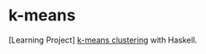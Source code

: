 # k-means

[Learning Project] [k-means clustering](https://en.wikipedia.org/wiki/K-means_clustering) with Haskell.
